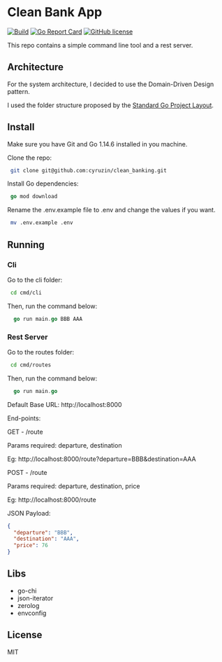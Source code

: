 # Clean Bank App

[![Build](https://github.com/cyruzin/clean_banking/workflows/Build/badge.svg)](https://github.com/cyruzin/clean_banking/actions?query=workflow%3ABuild+branch%3Amaster) [![Go Report Card](https://goreportcard.com/badge/github.com/cyruzin/clean_banking)](https://goreportcard.com/report/github.com/cyruzin/clean_banking) [![GitHub license](https://img.shields.io/github/license/Naereen/StrapDown.js.svg)](https://github.com/Naereen/StrapDown.js/blob/master/LICENSE)

This repo contains a simple command line tool and a rest server.

## Architecture

For the system architecture, I decided to use the Domain-Driven Design pattern.

I used the folder structure proposed by the [Standard Go Project Layout](https://github.com/golang-standards/project-layout).

## Install

Make sure you have Git and Go 1.14.6 installed in you machine.

Clone the repo:

```sh
 git clone git@github.com:cyruzin/clean_banking.git
```

Install Go dependencies:

```go
 go mod download
```

Rename the .env.example file to .env and change the values if you want.

```sh
 mv .env.example .env
```

## Running


### Cli

Go to the cli folder:

```sh
 cd cmd/cli
```

Then, run the command below:

```go
  go run main.go BBB AAA
```


### Rest Server

Go to the routes folder:

```sh
 cd cmd/routes
```

Then, run the command below:

```go
  go run main.go
```

Default Base URL: http://localhost:8000

End-points:

GET - /route

Params required: departure, destination

Eg: http://localhost:8000/route?departure=BBB&destination=AAA

POST - /route

Params required: departure, destination, price

Eg: http://localhost:8000/route

JSON Payload:

```json
{
  "departure": "BBB",
  "destination": "AAA",
  "price": 76
}
```

## Libs

- go-chi 
- json-iterator
- zerolog
- envconfig

## License

MIT
